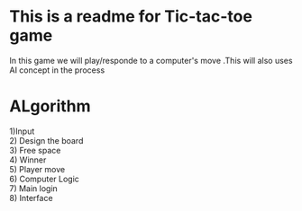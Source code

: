 # This is a readme for Tic-tac-toe game 
In this game we will play/responde to a computer's move .This will also uses  AI  concept in the process

# ALgorithm 
1)Input
<br>
2) Design the board
<br>
3) Free space
<br>
4) Winner
<br>
5) Player move 
<br>
6) Computer Logic
<br>
7) Main login 
<br>
8) Interface
